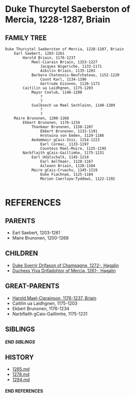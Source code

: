 # Duke Thurcytel Saeberston of Mercia, 1228-1287, Briain

## FAMILY TREE

```
Duke Thurcytel Saeberston of Mercia, 1228-1287, Briain
    Earl Saebert, 1203-1261
        Harold Briain, 1176-1237
            Mael-Ciarain Briain, 1153-1227
                Jacques Wigeriche, 1133-1171
                Aibilin Briain, 1135-1203
            Barbara Chatenois-Neufchateau, 1152-1220
                Count Karl, 1134-1196
                Gertrude Ezzonen, 1126-1173
        Caitilin ua Laidhgnen, 1175-1203
            Mayor Coelub, 1146-1208
                ?
                ?
            Sualbsech ua Mael Sechlainn, 1140-1209
                ?
                ?
    Maire Brunonen, 1200-1268
        Ekbert Brunonen, 1176-1234
            Thankmar Brunonen, 1150-1207
                Ekbert Brunonen, 1131-1191
                Hrotwina von Emden, 1129-1186
            Aedammair gCais-Inis, 1154-1223    
                Earl Cormac, 1133-1197
                Countess Mael-Muire, 1125-1195
        Narbflaith gCais-Gaillimhe, 1175-1231
            Earl Udalschalk, 1145-1214
                Earl Aelfmaer, 1128-1167
                Aileann Briain, 1128-1184
            Maire gCais-Cruachu, 1145-1219
                Duke Fiachnae, 1125-1184
                Morien Caerloyw-Tyddewi, 1122-1192
                
```


# REFERENCES

## PARENTS 
* Earl Saebert, 1203-1261
* Maire Brunonen, 1200-1268

## CHILDREN 
* [Duke Sverrir Drifason of Champagne, 1272-, Hagalin](p/sverrir_drifason_1272.md)
* [Duchess Ylva Drifadohtor of Mercia, 1261-, Hagalin](p/ylva_drifadohtor_1261.md)


## GREAT-PARENTS 
* [Harold Mael-Ciarainson, 1176-1237, Briain](p/harald_mael-ciarainson_1176.md)
* Caitilin ua Laidhgnen, 1175-1203
* Ekbert Brunonen, 1176-1234
* Narbflaith gCais-Gaillimhe, 1175-1231

## SIBLINGS

##### END SIBLINGS  
## HISTORY
* [1265.md](../h/1265.md)
* [1278.md](../h/1278.md)
* [1294.md](../h/1294.md)

#### END REFERENCES
